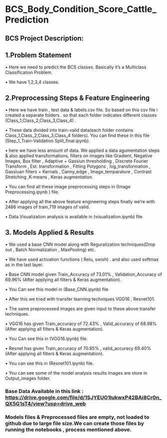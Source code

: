 # BCS_Body_Condition_Score_Cattle_Prediction

## **BCS Project Description:**

## 1.Problem Statement

•	Here we need to predict the BCS classes. Basically it’s a Multiclass Classification Problem.

•	We have 1,2,3,4 classes.



## 2.Preprocessing Steps & Feature Engineering

•	Here we have train , test data & labels.csv file. So based on this csv file i created  a separate folders . so that each folder indicates different classes (Class_1,Class_2,Class_3,Class_4) .


•	These data divided into train-valid data(each folder contains Class_1,Class_2,Class_3,Class_4 folders). You can find these in this file (Step_1_Train-Validation Split_final.ipynb).


•	here we have less amount of data. We applied a data agumentation steps & also applied transformations, filters on images like Gradient, Negative Images, Box filter , Adaptive + Gassiun thresholding , Discrete Fourier Transform , Est. transformation , Fitting Polygons , log_transformation , Gassiuan filters + Kernals , Canny_edge , Image_temparature , Contrast Stretching ,K-means , Keras augmentation. 


•	You can find all these image preprocessing steps in (Image Preprocessing.ipynb ) file.

•	After applying all the above feature engineering steps finally we’re with 2466 images of train,719 images of valid. 

•	Data Visualization analysis is available in (visualization.ipynb) file


## 3. Models Applied & Results 

•	We used a base CNN model along with Reguralization techniques(Drop out , Batch Normalization , MaxPooling) etc.

•	We have used activation functions ( Relu, swish) . and also used softmax as in the last layer.

•	Base CNN model given Train_Accuracy of 73.01% , Validation_Accuracy of 69.96% (After applying all filters & Keras augmentation). 

•	You Can see this model in (Base_CNN.ipynb) file

•	After this we tried with transfer learning techniques VGG16 , Resnet101.

•	The same preprocessed images  are given input to these above transfer techniques.

•	VGG16 has given Train_accuracy of  72.43% , Valid_accuracy of 68.98% (After applying all filters & Keras augmentation).

•	You Can see this in (VGG16.ipynb) file.

•	Resnet has given Train_accuracy of 70.85% , valid_accuracy 69.40% (After applying all filters & Keras augmentation).

•	You can see this in (Resnet101.ipynb) file.

•	You can see some of the model analysis results images are store in Output_images folder. 


### Base Data Available in this link : https://drive.google.com/file/d/1SJYEUO1IukwxP42BAi8Cr0n_QX5G1sT4/view?usp=drive_web

### Models files & Preprocessed files are empty, not loaded to github due to large file size.We can create those files by running the notebooks , process mentioned above.




